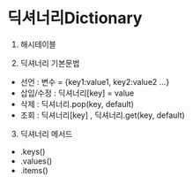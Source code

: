 # 딕셔너리Dictionary
1. 해시테이블

2. 딕셔너리 기본문법
- 선언 : 변수 = {key1:value1, key2:value2 ...}
- 삽입/수정 : 딕셔너리[key] = value
- 삭제 : 딕셔너리.pop(key, default)
- 조회 : 딕셔너리[key] , 딕셔너리.get(key, default)


3. 딕셔너리 메서드
- .keys()
- .values()
- .items()